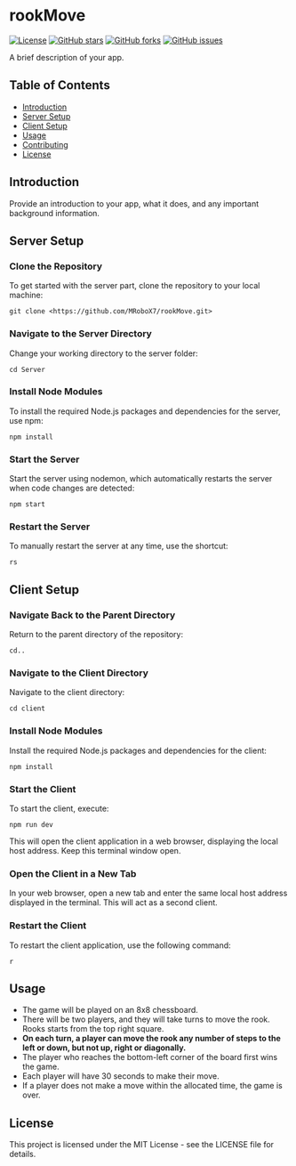 # rookMove

[![License](https://img.shields.io/badge/License-MIT-blue.svg)](LICENSE)
[![GitHub stars](https://img.shields.io/github/stars/mrobox7/rookMove)](https://github.com/MRoboX7/rookMove/stargazers)
[![GitHub forks](https://img.shields.io/github/forks/mrobox7/rookMove)](https://github.com/MRoboX7/rookMove/network)
[![GitHub issues](https://img.shields.io/github/issues/mrobox7/rookMove)](https://github.com/MRoboX7/rookMove/issues)

A brief description of your app.

## Table of Contents

- [Introduction](#introduction)
- [Server Setup](#server-setup)
- [Client Setup](#client-setup)
- [Usage](#usage)
- [Contributing](#contributing)
- [License](#license)

## Introduction

Provide an introduction to your app, what it does, and any important background information.

## Server Setup

### Clone the Repository

To get started with the server part, clone the repository to your local machine:

```
git clone <https://github.com/MRoboX7/rookMove.git>
```

### Navigate to the Server Directory
Change your working directory to the server folder:
```
cd Server
```
### Install Node Modules
To install the required Node.js packages and dependencies for the server, use npm:
```
npm install
```

### Start the Server
Start the server using nodemon, which automatically restarts the server when code changes are detected:
```
npm start
```

### Restart the Server
To manually restart the server at any time, use the shortcut:
```
rs
```

## Client Setup
### Navigate Back to the Parent Directory
Return to the parent directory of the repository:
```
cd..
```

### Navigate to the Client Directory
Navigate to the client directory:
```
cd client
```

### Install Node Modules
Install the required Node.js packages and dependencies for the client:
```
npm install
```

### Start the Client
To start the client, execute:
```
npm run dev
```
This will open the client application in a web browser, displaying the local host address. Keep this terminal window open.

### Open the Client in a New Tab
In your web browser, open a new tab and enter the same local host address displayed in the terminal. This will act as a second client.

### Restart the Client
To restart the client application, use the following command:
```
r
```

## Usage
- The game will be played on an 8x8 chessboard.
- There will be two players, and they will take turns to move the rook. Rooks starts from the top right square.
- **On each turn, a player can move the rook any number of steps to the left or down, but not up, right or diagonally.**
- The player who reaches the bottom-left corner of the board first wins the game.
- Each player will have 30 seconds to make their move.
- If a player does not make a move within the allocated time, the game is over.

## License
This project is licensed under the MIT License - see the LICENSE file for details.
